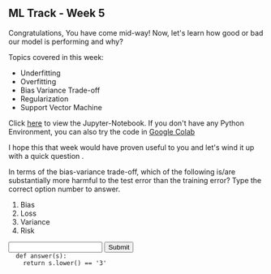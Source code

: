 ## ML Track - Week 5
Congratulations, You have come mid-way!
Now, let's learn how good or bad our model is performing and why?

Topics covered in this week:

- Underfitting
- Overfitting
- Bias Variance Trade-off
- Regularization
- Support Vector Machine

Click [here](https://github.com/kabirnagpal/SoA-ML-14/blob/master/week%206.ipynb) to view the Jupyter-Notebook.
If you don't have any Python Environment, you can also try the code in [Google Colab](https://colab.research.google.com/)


I hope this that week would have proven useful to you and let's wind it up with a quick question .

In terms of the bias-variance trade-off, which of the following is/are substantially more harmful to the test error than the training error? Type the correct option number to answer.

1. Bias
2. Loss
3. Variance
4. Risk


<form method='POST'>
  <input name='answer'>
  <input type='submit' value='Submit'>
  <code class='code_checker'>
  def answer(s):
  	return s.lower() == '3'
  </code>
</form>
